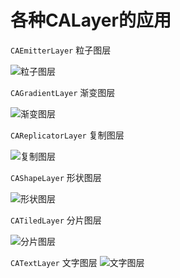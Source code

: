 # 各种CALayer的应用

`CAEmitterLayer`      粒子图层

![粒子图层](https://raw.githubusercontent.com/Bourbon404/CALayer/master/CAEmitterLayer/CAEmitterLayer.gif)

`CAGradientLayer`     渐变图层

![渐变图层](https://raw.githubusercontent.com/Bourbon404/CALayer/master/CAGradientLayer/CAGradientLayer.gif)

`CAReplicatorLayer`   复制图层

![复制图层](https://raw.githubusercontent.com/Bourbon404/CALayer/master/CAReplicatorLayer/CAReplicatorLayer.png)

`CAShapeLayer`  形状图层

![形状图层](https://raw.githubusercontent.com/Bourbon404/CALayer/master/CAShapeLayer/CAShapeLayer.gif)

`CATiledLayer` 分片图层

![分片图层](https://raw.githubusercontent.com/Bourbon404/CALayer/master/CATiledLayer/CATiledLayer.gif)

`CATextLayer` 文字图层
![文字图层](https://raw.githubusercontent.com/Bourbon404/CALayer/master/CATextLayer/CATextLayer.png)
